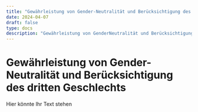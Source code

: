 ```yaml
---
title: "Gewährleistung von Gender-Neutralität und Berücksichtigung des dritten Geschlechts"
date: 2024-04-07
draft: false
type: docs
description: "Gewährleistung von GenderNeutralität und Berücksichtigung des dritten Geschlechts"
---
```


# Gewährleistung von Gender-Neutralität und Berücksichtigung des dritten Geschlechts

Hier könnte Ihr Text stehen